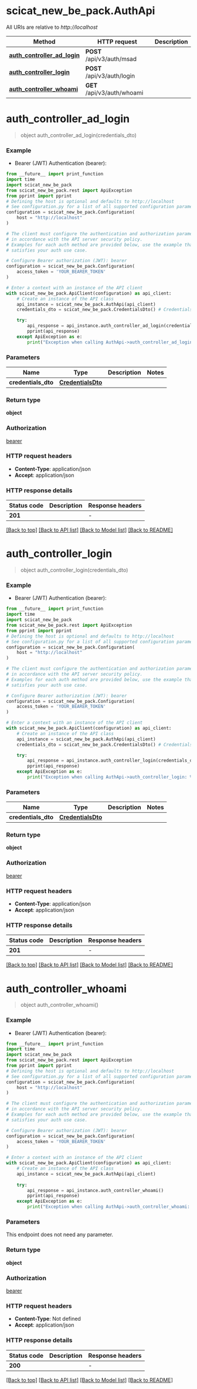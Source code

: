 # scicat_new_be_pack.AuthApi

All URIs are relative to *http://localhost*

Method | HTTP request | Description
------------- | ------------- | -------------
[**auth_controller_ad_login**](AuthApi.md#auth_controller_ad_login) | **POST** /api/v3/auth/msad | 
[**auth_controller_login**](AuthApi.md#auth_controller_login) | **POST** /api/v3/auth/login | 
[**auth_controller_whoami**](AuthApi.md#auth_controller_whoami) | **GET** /api/v3/auth/whoami | 


# **auth_controller_ad_login**
> object auth_controller_ad_login(credentials_dto)



### Example

* Bearer (JWT) Authentication (bearer):
```python
from __future__ import print_function
import time
import scicat_new_be_pack
from scicat_new_be_pack.rest import ApiException
from pprint import pprint
# Defining the host is optional and defaults to http://localhost
# See configuration.py for a list of all supported configuration parameters.
configuration = scicat_new_be_pack.Configuration(
    host = "http://localhost"
)

# The client must configure the authentication and authorization parameters
# in accordance with the API server security policy.
# Examples for each auth method are provided below, use the example that
# satisfies your auth use case.

# Configure Bearer authorization (JWT): bearer
configuration = scicat_new_be_pack.Configuration(
    access_token = 'YOUR_BEARER_TOKEN'
)

# Enter a context with an instance of the API client
with scicat_new_be_pack.ApiClient(configuration) as api_client:
    # Create an instance of the API class
    api_instance = scicat_new_be_pack.AuthApi(api_client)
    credentials_dto = scicat_new_be_pack.CredentialsDto() # CredentialsDto | 

    try:
        api_response = api_instance.auth_controller_ad_login(credentials_dto)
        pprint(api_response)
    except ApiException as e:
        print("Exception when calling AuthApi->auth_controller_ad_login: %s\n" % e)
```

### Parameters

Name | Type | Description  | Notes
------------- | ------------- | ------------- | -------------
 **credentials_dto** | [**CredentialsDto**](CredentialsDto.md)|  | 

### Return type

**object**

### Authorization

[bearer](../README.md#bearer)

### HTTP request headers

 - **Content-Type**: application/json
 - **Accept**: application/json

### HTTP response details
| Status code | Description | Response headers |
|-------------|-------------|------------------|
**201** |  |  -  |

[[Back to top]](#) [[Back to API list]](../README.md#documentation-for-api-endpoints) [[Back to Model list]](../README.md#documentation-for-models) [[Back to README]](../README.md)

# **auth_controller_login**
> object auth_controller_login(credentials_dto)



### Example

* Bearer (JWT) Authentication (bearer):
```python
from __future__ import print_function
import time
import scicat_new_be_pack
from scicat_new_be_pack.rest import ApiException
from pprint import pprint
# Defining the host is optional and defaults to http://localhost
# See configuration.py for a list of all supported configuration parameters.
configuration = scicat_new_be_pack.Configuration(
    host = "http://localhost"
)

# The client must configure the authentication and authorization parameters
# in accordance with the API server security policy.
# Examples for each auth method are provided below, use the example that
# satisfies your auth use case.

# Configure Bearer authorization (JWT): bearer
configuration = scicat_new_be_pack.Configuration(
    access_token = 'YOUR_BEARER_TOKEN'
)

# Enter a context with an instance of the API client
with scicat_new_be_pack.ApiClient(configuration) as api_client:
    # Create an instance of the API class
    api_instance = scicat_new_be_pack.AuthApi(api_client)
    credentials_dto = scicat_new_be_pack.CredentialsDto() # CredentialsDto | 

    try:
        api_response = api_instance.auth_controller_login(credentials_dto)
        pprint(api_response)
    except ApiException as e:
        print("Exception when calling AuthApi->auth_controller_login: %s\n" % e)
```

### Parameters

Name | Type | Description  | Notes
------------- | ------------- | ------------- | -------------
 **credentials_dto** | [**CredentialsDto**](CredentialsDto.md)|  | 

### Return type

**object**

### Authorization

[bearer](../README.md#bearer)

### HTTP request headers

 - **Content-Type**: application/json
 - **Accept**: application/json

### HTTP response details
| Status code | Description | Response headers |
|-------------|-------------|------------------|
**201** |  |  -  |

[[Back to top]](#) [[Back to API list]](../README.md#documentation-for-api-endpoints) [[Back to Model list]](../README.md#documentation-for-models) [[Back to README]](../README.md)

# **auth_controller_whoami**
> object auth_controller_whoami()



### Example

* Bearer (JWT) Authentication (bearer):
```python
from __future__ import print_function
import time
import scicat_new_be_pack
from scicat_new_be_pack.rest import ApiException
from pprint import pprint
# Defining the host is optional and defaults to http://localhost
# See configuration.py for a list of all supported configuration parameters.
configuration = scicat_new_be_pack.Configuration(
    host = "http://localhost"
)

# The client must configure the authentication and authorization parameters
# in accordance with the API server security policy.
# Examples for each auth method are provided below, use the example that
# satisfies your auth use case.

# Configure Bearer authorization (JWT): bearer
configuration = scicat_new_be_pack.Configuration(
    access_token = 'YOUR_BEARER_TOKEN'
)

# Enter a context with an instance of the API client
with scicat_new_be_pack.ApiClient(configuration) as api_client:
    # Create an instance of the API class
    api_instance = scicat_new_be_pack.AuthApi(api_client)
    
    try:
        api_response = api_instance.auth_controller_whoami()
        pprint(api_response)
    except ApiException as e:
        print("Exception when calling AuthApi->auth_controller_whoami: %s\n" % e)
```

### Parameters
This endpoint does not need any parameter.

### Return type

**object**

### Authorization

[bearer](../README.md#bearer)

### HTTP request headers

 - **Content-Type**: Not defined
 - **Accept**: application/json

### HTTP response details
| Status code | Description | Response headers |
|-------------|-------------|------------------|
**200** |  |  -  |

[[Back to top]](#) [[Back to API list]](../README.md#documentation-for-api-endpoints) [[Back to Model list]](../README.md#documentation-for-models) [[Back to README]](../README.md)

